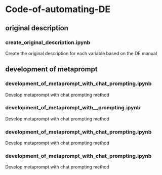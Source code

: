 # Code-of-automating-DE

## original description
### create_original_description.ipynb
Create the original description for each variable based on the DE manual

## development of metaprompt
### development_of_metaprompt_with_chat_prompting.ipynb
Develop metaprompt with chat prompting method
### development_of_metaprompt_with__prompting.ipynb
Develop metaprompt with chat prompting method
### development_of_metaprompt_with_chat_prompting.ipynb
Develop metaprompt with chat prompting method
### development_of_metaprompt_with_chat_prompting.ipynb
Develop metaprompt with chat prompting method



